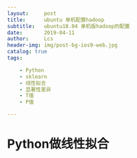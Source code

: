 ```yaml
---
layout:     post
title:      ubuntu 单机配置hadoop
subtitle:   ubuntu18.04 单机版hadoop的配置
date:       2019-04-11
author:     Lcs
header-img: img/post-bg-ios9-web.jpg
catalog: true
tags:

    - Python
	- sklearn
	- 线性拟合
	- 显著性差异
	- T值
	- P值

---
```


# Python做线性拟合

